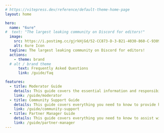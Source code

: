 ```yaml
---
# https://vitepress.dev/reference/default-theme-home-page
layout: home

hero:
  name: "6ure"
#  text: "The largest leaking community on Discord for editors!"
  image:
    src: https://i.postimg.cc/gjrkHjGd/52-CC873-D-3-B21-4030-860-C-9309-A0-BCDD80.png
    alt: 6ure Icon
  tagline: The largest leaking community on Discord for editors!
  actions:
    - theme: brand
  # alt / brand theme
      text: Frequently Asked Questions
      link: /guide/faq

features:
  - title: Moderator Guide
    details: This guide covers the essential information and responsibilities you need to know as a moderator.
    link: /guide/moderator
  - title: Community Support Guide
    details: This guide covers everything you need to know to provide helpful, accurate, and friendly support to members.
    link: /guide/community-support
  - title: Partner Manager Guide
    details: This guide covers everything you need to know to assist with partner requests and manage partnership tickets.
    link: /guide/partner-manager
---
```

